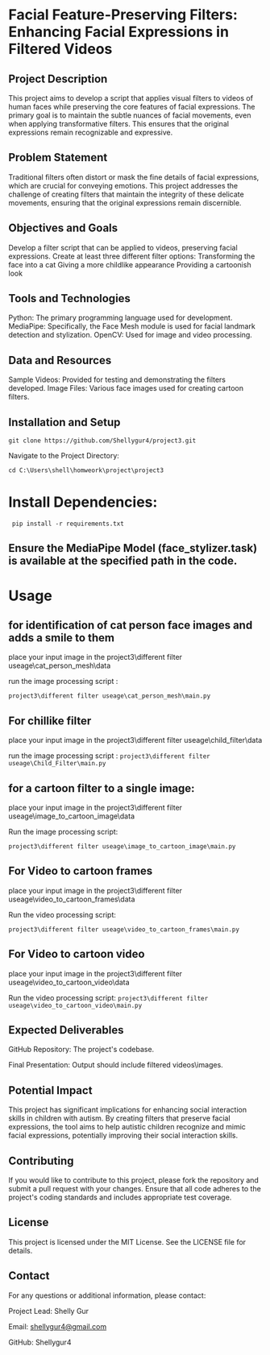 
# Facial Feature-Preserving Filters: Enhancing Facial Expressions in Filtered Videos

## Project Description
  
This project aims to develop a script that applies visual filters to videos of human faces while preserving the core features of facial expressions. The primary goal is to maintain the subtle nuances of facial movements, even when applying transformative filters. This ensures that the original expressions remain recognizable and expressive.

## Problem Statement
Traditional filters often distort or mask the fine details of facial expressions, which are crucial for conveying emotions. This project addresses the challenge of creating filters that maintain the integrity of these delicate movements, ensuring that the original expressions remain discernible.

## Objectives and Goals
Develop a filter script that can be applied to videos, preserving facial expressions.
Create at least three different filter options:
Transforming the face into a cat
Giving a more childlike appearance
Providing a cartoonish look
## Tools and Technologies
Python: The primary programming language used for development.
MediaPipe: Specifically, the Face Mesh module is used for facial landmark detection and stylization.
OpenCV: Used for image and video processing.
## Data and Resources
Sample Videos: Provided for testing and demonstrating the filters developed.
Image Files: Various face images used for creating cartoon filters.
## Installation and Setup

```git clone https://github.com/Shellygur4/project3.git```

Navigate to the Project Directory:


```cd C:\Users\shell\homweork\project\project3```

# Install Dependencies:


``` pip install -r requirements.txt```

## Ensure the MediaPipe Model (face_stylizer.task) is available at the specified path in the code.

# Usage
## for identification of cat person face images and adds a smile to them

place your input image in the project3\different filter useage\cat_person_mesh\data

run the image processing script :

```project3\different filter useage\cat_person_mesh\main.py```

## For chillike filter

place your input image in the project3\different filter useage\child_filter\data

run the image processing script :
```project3\different filter useage\Child_Filter\main.py```

## for a cartoon filter to a single image:

place your input image in the project3\different filter useage\image_to_cartoon_image\data

Run the image processing script:

```project3\different filter useage\image_to_cartoon_image\main.py```

## For Video to cartoon frames
place your input image in the project3\different filter useage\video_to_cartoon_frames\data

Run the video processing script:

```project3\different filter useage\video_to_cartoon_frames\main.py```

## For Video to cartoon video
place your input image in the project3\different filter useage\video_to_cartoon_video\data

Run the video processing script:
```project3\different filter useage\video_to_cartoon_video\main.py```


## Expected Deliverables
GitHub Repository: The project's codebase.

Final Presentation: Output should include filtered videos\images.

## Potential Impact
This project has significant implications for enhancing social interaction skills in children with autism. By creating filters that preserve facial expressions, the tool aims to help autistic children recognize and mimic facial expressions, potentially improving their social interaction skills.

## Contributing
If you would like to contribute to this project, please fork the repository and submit a pull request with your changes. Ensure that all code adheres to the project's coding standards and includes appropriate test coverage.

## License
This project is licensed under the MIT License. See the LICENSE file for details.

## Contact
For any questions or additional information, please contact:

Project Lead: Shelly Gur

Email: shellygur4@gmail.com

GitHub: Shellygur4
